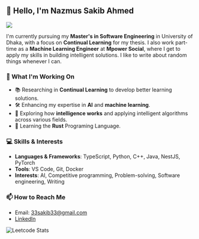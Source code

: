 


## 👋 Hello, I'm Nazmus Sakib Ahmed
![](https://komarev.com/ghpvc/?username=33sakib33)

I'm currently pursuing my **Master's in Software Engineering** in University of Dhaka, with a focus on **Continual Learning** for my thesis. I also work part-time as a **Machine Learning Engineer** at **Mpower Social**, where I get to apply my skills in building intelligent solutions. I like to write about random things whenever I can. 

### 🌱 What I'm Working On
- 📚 Researching in **Continual Learning** to develop better learning solutions.
- 🛠 Enhancing my expertise in **AI** and **machine learning**.
- 🤖 Exploring how **intelligence works** and applying intelligent algorithms across various fields.
- 🦀 Learning the **Rust** Programing Language.

### 💻 Skills & Interests
- **Languages & Frameworks**: TypeScript, Python, C++, Java, NestJS, PyTorch
- **Tools**: VS Code, Git, Docker
- **Interests**:  AI, Competitive programming, Problem-solving, Software engineering, Writing

### 📫 How to Reach Me
- Email: [33sakib33@gmail.com](mailto:33sakib33@gmail.com)
- [LinkedIn](https://www.linkedin.com/in/33sakib33/)

![Leetcode Stats](https://leetcard.jacoblin.cool/sakibwastooshort?theme=forest)






